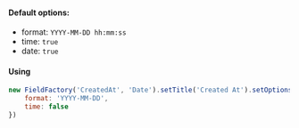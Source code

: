#### Default options:
* format: `YYYY-MM-DD hh:mm:ss`
* time: `true`
* date: `true`

#### Using
```javascript
new FieldFactory('CreatedAt', 'Date').setTitle('Created At').setOptions({
    format: 'YYYY-MM-DD',
    time: false
})
```
